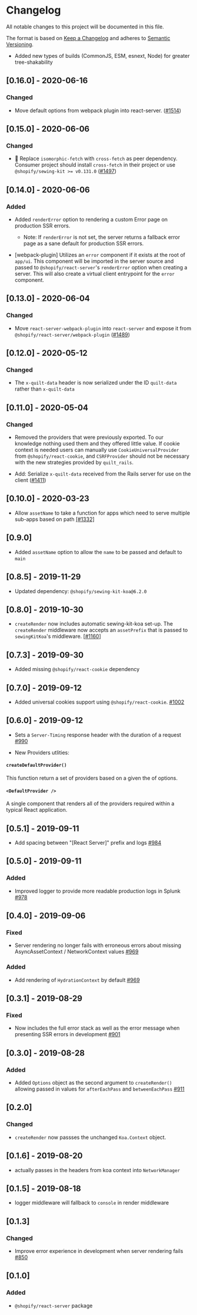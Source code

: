 # Changelog

All notable changes to this project will be documented in this file.

The format is based on [Keep a Changelog](http://keepachangelog.com/en/1.0.0/)
and adheres to [Semantic Versioning](http://semver.org/spec/v2.0.0.html).

<!-- ## [Unreleased] -->

- Added new types of builds (CommonJS, ESM, esnext, Node) for greater tree-shakability

## [0.16.0] - 2020-06-16

### Changed

- Move default options from webpack plugin into react-server. ([#1514](https://github.com/Shopify/quilt/pull/1514))

## [0.15.0] - 2020-06-06

### Changed

- 🛑 Replace `isomorphic-fetch` with `cross-fetch` as peer dependency. Consumer project should install `cross-fetch` in their project or use `@shopify/sewing-kit >= v0.131.0` ([#1497](https://github.com/Shopify/quilt/pull/1497))

## [0.14.0] - 2020-06-06

### Added

- Added `renderError` option to rendering a custom Error page on production SSR errors.

  - Note: If `renderError` is not set, the server returns a fallback error page as a sane default for production SSR errors.

- [webpack-plugin] Utilizes an `error` component if it exists at the root of `app/ui`. This component will be imported in the server source and passed to `@shopify/react-server`'s `renderError` option when creating a server. This will also create a virtual client entrypoint for the `error` component.

## [0.13.0] - 2020-06-04

### Changed

- Move `react-server-webpack-plugin` into `react-server` and expose it from `@shopify/react-server/webpack-plugin` ([#1489](https://github.com/Shopify/quilt/pull/1489))

## [0.12.0] - 2020-05-12

### Changed

- The `x-quilt-data` header is now serialized under the ID `quilt-data` rather than `x-quilt-data`

## [0.11.0] - 2020-05-04

### Changed

- Removed the providers that were previously exported. To our knowledge nothing used them and they offered little value. If cookie context is needed users can manually use `CookieUniversalProvider` from `@shopify/react-cookie`, and `CSRFProvider` should not be necessary with the new strategies provided by `quilt_rails`.

- Add: Serialize `x-quilt-data` received from the Rails server for use on the client ([#1411](https://github.com/Shopify/quilt/pull/1411))

## [0.10.0] - 2020-03-23

- Allow `assetName` to take a function for apps which need to serve multiple sub-apps based on path [[#1332]](https://github.com/Shopify/quilt/pull/1332)

## [0.9.0]

- Added `assetName` option to allow the `name` to be passed and default to `main`

## [0.8.5] - 2019-11-29

- Updated dependency: `@shopify/sewing-kit-koa@6.2.0`

## [0.8.0] - 2019-10-30

- `createRender` now includes automatic sewing-kit-koa set-up. The `createRender` middleware now accepts an `assetPrefix` that is passed to `sewingKitKoa`'s middleware. [[#1160](https://github.com/Shopify/quilt/pull/1160)]

## [0.7.3] - 2019-09-30

- Added missing `@shopify/react-cookie` dependency

## [0.7.0] - 2019-09-12

- Added universal cookies support using `@shopify/react-cookie`. [#1002](https://github.com/Shopify/quilt/pull/1002)

## [0.6.0] - 2019-09-12

- Sets a `Server-Timing` response header with the duration of a request [#990](https://github.com/Shopify/quilt/pull/990)

- New Providers utlities:

#### `createDefaultProvider()`

This function return a set of providers based on a given the of options.

#### `<DefaultProvider />`

A single component that renders all of the providers required within a typical React application.

## [0.5.1] - 2019-09-11

- Add spacing between "[React Server]" prefix and logs [#984](https://github.com/Shopify/quilt/pull/984)

## [0.5.0] - 2019-09-11

### Added

- Improved logger to provide more readable production logs in Splunk [#978](https://github.com/Shopify/quilt/pull/978)

## [0.4.0] - 2019-09-06

### Fixed

- Server rendering no longer fails with erroneous errors about missing AsyncAssetContext / NetworkContext values [#969](https://github.com/Shopify/quilt/pull/969)

### Added

- Add rendering of `HydrationContext` by default [#969](https://github.com/Shopify/quilt/pull/969)

## [0.3.1] - 2019-08-29

### Fixed

- Now includes the full error stack as well as the error message when presenting SSR errors in development [#901](https://github.com/Shopify/quilt/pull/901)

## [0.3.0] - 2019-08-28

### Added

- Added `Options` object as the second argument to `createRender()` allowing passed in values for `afterEachPass` and `betweenEachPass` [#911](https://github.com/Shopify/quilt/pull/911)

## [0.2.0]

### Changed

- `createRender` now passses the unchanged `Koa.Context` object.

## [0.1.6] - 2019-08-20

- actually passes in the headers from koa context into `NetworkManager`

## [0.1.5] - 2019-08-18

- logger middleware will fallback to `console` in render middleware

## [0.1.3]

### Changed

- Improve error experience in development when server rendering fails [#850](https://github.com/Shopify/quilt/pull/850)

## [0.1.0]

### Added

- `@shopify/react-server` package
